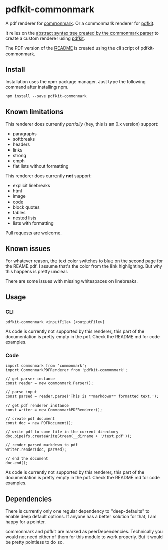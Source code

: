 # pdfkit-commonmark

A pdf renderer for 
[commonmark](https://github.com/commonmark). 
Or a commonmark renderer for 
[pdfkit](https://github.com/devongovett/pdfkit). 

It relies on the [abstract
syntax tree created by the commonmark parser](https://github.com/commonmark/commonmark.js#usage) 
to create a custom renderer using 
[pdfkit](http://pdfkit.org/docs/text.html).

The PDF version of the [README](README.pdf) is created using the 
cli script of pdfkit-commonmark.

## Install

Installation uses the npm package manager. Just type the 
following command after installing npm.

    npm install --save pdfkit-commonmark

## Known limitations

This renderer does currently _partially_ (hey, this is an 0.x version) support:

- paragraphs
- softbreaks
- headers
- links
- strong
- emph
- flat lists without formatting

This renderer does currently __not__ support:

- explicit linebreaks
- html
- image
- code
- block quotes
- tables
- nested lists
- lists with formatting

Pull requests are welcome.

## Known issues

For whatever reason, the text color switches to blue on the 
second page for the REAME.pdf. I assume that's the color from 
the link highlighting. But why this happens is pretty unclear.

There are some issues with missing whitespaces on linebreaks. 

## Usage

### CLI

    pdfkit-commonmark <inputFile> [<outputFile>]

As code is currently not supported by this renderer, this
part of the documentation is pretty empty in the pdf. Check
the README.md for code examples.
    
### Code

    import commonmark from 'commonmark';
    import CommonmarkPDFRenderer from 'pdfkit-commonmark';
    
    // get parser instance
    const reader = new commonmark.Parser();
    
    // parse input
    const parsed = reader.parse('This is **markdown** formatted text.');
    
    // get pdf renderer instance
    const writer = new CommonmarkPDFRenderer();
    
    // create pdf document
    const doc = new PDFDocument();
    
    // write pdf to some file in the current directory
    doc.pipe(fs.createWriteStream(__dirname + '/test.pdf'));
    
    // render parsed markdown to pdf
    writer.render(doc, parsed);
    
    // end the document
    doc.end();
    
As code is currently not supported by this renderer, this
part of the documentation is pretty empty in the pdf. Check
the README.md for code examples.

## Dependencies

There is currently only one regular dependency to "deep-defaults" 
to enable deep default options. If anyone has a better solution
for that, I am happy for a pointer.

commonmark and pdfkit are marked as peerDependencies. Technically 
you would not need either of them for this module to work 
properly. But it would be pretty pointless to do so.
